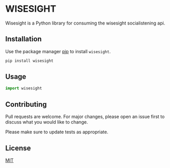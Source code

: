 # WISESIGHT

Wisesight is a Python library for consuming the wisesight socialistening api.

## Installation

Use the package manager [pip](https://pip.pypa.io/en/stable/) to install `wisesight`.

```bash
pip install wisesight
```

## Usage

```python
import wisesight

```

## Contributing

Pull requests are welcome. For major changes, please open an issue first to discuss what you would like to change.

Please make sure to update tests as appropriate.

## License

[MIT](https://choosealicense.com/licenses/mit/)
